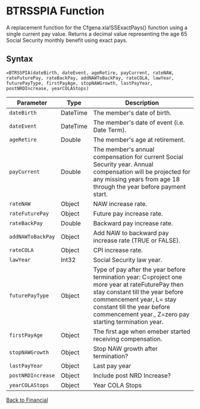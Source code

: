 # BTRSSPIA Function

A replacement function for the Cfgena.xla!SSExactPays() function using a single current pay value.  Returns a decimal value representing the age 65 Social Security monthly benefit using exact pays.

## Syntax

```excel
=BTRSSPIA(dateBirth, dateEvent, ageRetire, payCurrent, rateNAW, rateFuturePay, rateBackPay, addNAWToBackPay, rateCOLA, lawYear, futurePayType, firstPayAge, stopNAWGrowth, lastPayYear, postNRDIncrease, yearCOLAStops)
```

Parameter | Type | Description
---|---|---
`dateBirth` | DateTime | The member's date of birth.
`dateEvent` | DateTime | The member's date of event (i.e. Date Term).
`ageRetire` | Double | The member's age at retirement.
`payCurrent` | Double | The member's annual compensation for current Social Security year.  Annual compensation will be projected for any missing years from age 18 through the year before payment start.
`rateNAW` | Object | NAW increase rate.
`rateFuturePay` | Object | Future pay increase rate.
`rateBackPay` | Double | Backward pay increase rate.
`addNAWToBackPay` | Object | Add NAW to backward pay increase rate (TRUE or FALSE).
`rateCOLA` | Object | CPI increase rate.
`lawYear` | Int32 | Social Security law year.
`futurePayType` | Object | Type of pay after the year before termination year: C=project one more year at rateFuturePay then stay constant till the year before commencement year, L= stay constant till the year before commencement year., Z=zero pay starting termination year.
`firstPayAge` | Object | The first age when emeber started receiving compensation.
`stopNAWGrowth` | Object | Stop NAW growth after termination?
`lastPayYear` | Object | Last pay year
`postNRDIncrease` | Object | Include post NRD Increase?
`yearCOLAStops` | Object | Year COLA Stops

[Back to Financial](RBLeFinancial.md)
